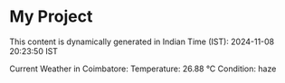 # My Project

This content is dynamically generated in Indian Time (IST): 2024-11-08 20:23:50 IST


Current Weather in Coimbatore:
Temperature: 26.88 °C
Condition: haze
